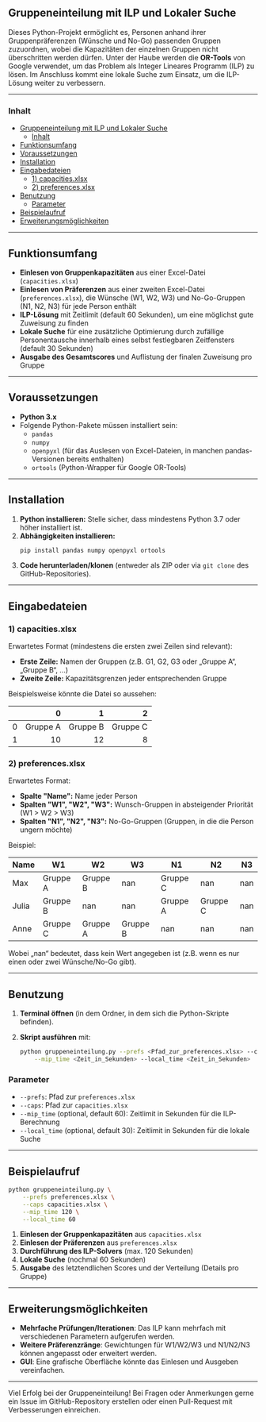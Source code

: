 ## Gruppeneinteilung mit ILP und Lokaler Suche

Dieses Python-Projekt ermöglicht es, Personen anhand ihrer Gruppenpräferenzen (Wünsche und No-Go) passenden Gruppen zuzuordnen, wobei die Kapazitäten der einzelnen Gruppen nicht überschritten werden dürfen. Unter der Haube werden die **OR-Tools** von Google verwendet, um das Problem als Integer Lineares Programm (ILP) zu lösen. Im Anschluss kommt eine lokale Suche zum Einsatz, um die ILP-Lösung weiter zu verbessern.

---

### Inhalt
- [Gruppeneinteilung mit ILP und Lokaler Suche](#gruppeneinteilung-mit-ilp-und-lokaler-suche)
  - [Inhalt](#inhalt)
- [Funktionsumfang](#funktionsumfang)
- [Voraussetzungen](#voraussetzungen)
- [Installation](#installation)
- [Eingabedateien](#eingabedateien)
  - [1) capacities.xlsx](#1-capacitiesxlsx)
  - [2) preferences.xlsx](#2-preferencesxlsx)
- [Benutzung](#benutzung)
  - [Parameter](#parameter)
- [Beispielaufruf](#beispielaufruf)
- [Erweiterungsmöglichkeiten](#erweiterungsmöglichkeiten)

---

## Funktionsumfang
- **Einlesen von Gruppenkapazitäten** aus einer Excel-Datei (`capacities.xlsx`)
- **Einlesen von Präferenzen** aus einer zweiten Excel-Datei (`preferences.xlsx`), die Wünsche (W1, W2, W3) und No-Go-Gruppen (N1, N2, N3) für jede Person enthält
- **ILP-Lösung** mit Zeitlimit (default 60 Sekunden), um eine möglichst gute Zuweisung zu finden
- **Lokale Suche** für eine zusätzliche Optimierung durch zufällige Personentausche innerhalb eines selbst festlegbaren Zeitfensters (default 30 Sekunden)
- **Ausgabe des Gesamtscores** und Auflistung der finalen Zuweisung pro Gruppe

---

## Voraussetzungen
- **Python 3.x**
- Folgende Python-Pakete müssen installiert sein:
  - `pandas`
  - `numpy`
  - `openpyxl` (für das Auslesen von Excel-Dateien, in manchen pandas-Versionen bereits enthalten)
  - `ortools` (Python-Wrapper für Google OR-Tools)

---

## Installation
1. **Python installieren:** Stelle sicher, dass mindestens Python 3.7 oder höher installiert ist.
2. **Abhängigkeiten installieren:**
   ```bash
   pip install pandas numpy openpyxl ortools
   ```
3. **Code herunterladen/klonen** (entweder als ZIP oder via `git clone` des GitHub-Repositories).

---

## Eingabedateien

### 1) capacities.xlsx
Erwartetes Format (mindestens die ersten zwei Zeilen sind relevant):
- **Erste Zeile:** Namen der Gruppen (z.B. G1, G2, G3 oder „Gruppe A“, „Gruppe B“, …)
- **Zweite Zeile:** Kapazitätsgrenzen jeder entsprechenden Gruppe

Beispielsweise könnte die Datei so aussehen:

|       |   0      |   1      |   2       |
|-------|---------:|---------:|----------:|
| 0     | Gruppe A | Gruppe B | Gruppe C  |
| 1     | 10       | 12       | 8         |

### 2) preferences.xlsx
Erwartetes Format:
- **Spalte "Name":** Name jeder Person
- **Spalten "W1", "W2", "W3":** Wunsch-Gruppen in absteigender Priorität (W1 > W2 > W3)
- **Spalten "N1", "N2", "N3":** No-Go-Gruppen (Gruppen, in die die Person ungern möchte)

Beispiel:

| Name  | W1       | W2       | W3       | N1       | N2       | N3       |
|-------|----------|----------|----------|----------|----------|----------|
| Max   | Gruppe A | Gruppe B | nan      | Gruppe C | nan      | nan      |
| Julia | Gruppe B | nan      | nan      | Gruppe A | Gruppe C | nan      |
| Anne  | Gruppe C | Gruppe A | Gruppe B | nan      | nan      | nan      |

Wobei „nan“ bedeutet, dass kein Wert angegeben ist (z.B. wenn es nur einen oder zwei Wünsche/No-Go gibt).

---

## Benutzung

1. **Terminal öffnen** (in dem Ordner, in dem sich die Python-Skripte befinden).
2. **Skript ausführen** mit:

   ```bash
   python gruppeneinteilung.py --prefs <Pfad_zur_preferences.xlsx> --caps <Pfad_zur_capacities.xlsx> \
       --mip_time <Zeit_in_Sekunden> --local_time <Zeit_in_Sekunden>
   ```

### Parameter
- `--prefs`: Pfad zur `preferences.xlsx`
- `--caps`: Pfad zur `capacities.xlsx`
- `--mip_time` (optional, default 60): Zeitlimit in Sekunden für die ILP-Berechnung
- `--local_time` (optional, default 30): Zeitlimit in Sekunden für die lokale Suche

---

## Beispielaufruf

```bash
python gruppeneinteilung.py \
    --prefs preferences.xlsx \
    --caps capacities.xlsx \
    --mip_time 120 \
    --local_time 60
```

1. **Einlesen der Gruppenkapazitäten** aus `capacities.xlsx`
2. **Einlesen der Präferenzen** aus `preferences.xlsx`
3. **Durchführung des ILP-Solvers** (max. 120 Sekunden)
4. **Lokale Suche** (nochmal 60 Sekunden)
5. **Ausgabe** des letztendlichen Scores und der Verteilung (Details pro Gruppe)

---

## Erweiterungsmöglichkeiten
- **Mehrfache Prüfungen/Iterationen**: Das ILP kann mehrfach mit verschiedenen Parametern aufgerufen werden.
- **Weitere Präferenzränge**: Gewichtungen für W1/W2/W3 und N1/N2/N3 können angepasst oder erweitert werden.
- **GUI**: Eine grafische Oberfläche könnte das Einlesen und Ausgeben vereinfachen.

---

Viel Erfolg bei der Gruppeneinteilung!
Bei Fragen oder Anmerkungen gerne ein Issue im GitHub-Repository erstellen oder einen Pull-Request mit Verbesserungen einreichen.